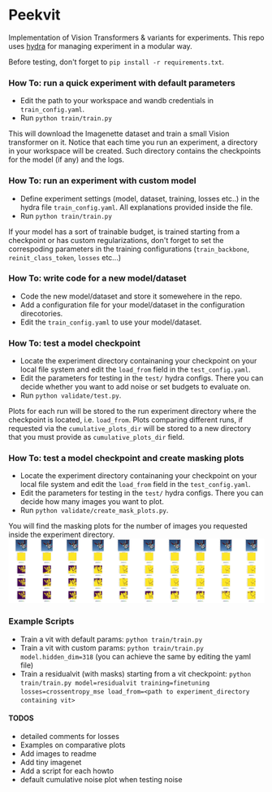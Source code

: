 # Peekvit
Implementation of Vision Transformers & variants for experiments.
This repo uses [hydra](https://hydra.cc/) for managing experiment in a modular way.

Before testing, don't forget to `pip install -r requirements.txt`.

### How To: run a quick experiment with default parameters
- Edit the path to your workspace and wandb credentials in `train_config.yaml`. 
- Run `python train/train.py` 

This will download the Imagenette dataset and train a small Vision transformer on it. Notice that each time you run an experiment, a directory in your workspace will be created. Such directory contains the checkpoints for the model (if any) and the logs. 

### How To: run an experiment with custom model
- Define experiment settings (model, dataset, training, losses etc..) in the hydra file `train_config.yaml`. All explanations provided inside the file.
- Run `python train/train.py` 

If your model has a sort of trainable budget, is trained starting from a checkpoint or has custom regularizations, don't forget to set the correspoding parameters in the training configurations (`train_backbone`, `reinit_class_token`, `losses` etc...) 


### How To: write code for a new model/dataset
- Code the new model/dataset and store it somewehere in the repo.
- Add a configuration file for your model/dataset in the configuration direcotories.
- Edit the `train_config.yaml` to use your model/dataset.

### How To: test a model checkpoint
- Locate the experiment directory containaning your checkpoint on your local file system and edit the `load_from` field in the `test_config.yaml`. 
- Edit the parameters for testing in the `test/` hydra configs. There you can decide whether you want to add noise or set budgets to evaluate on.
- Run  `python validate/test.py`. 

Plots for each run will be stored to the run experiment directory where the checkpoint is located, i.e. `load_from`. Plots comparing different runs, if requested via the  `cumulative_plots_dir` will be stored to a new directory that you must provide as `cumulative_plots_dir` field.

### How To: test a model checkpoint and create masking plots
- Locate the experiment directory containaning your checkpoint on your local file system and edit the `load_from` field in the `test_config.yaml`. 
- Edit the parameters for testing in the `test/` hydra configs. There you can decide how many images you want to plot.
- Run  `python validate/create_mask_plots.py`.


You will find the masking plots for the number of images you requested inside the experiment directory. 
![](images/example_plot.jpg)



### Example Scripts

- Train a vit with default params: `python train/train.py`
- Train a vit with custom params: `python train/train.py model.hidden_dim=318` (you can achieve the same by editing the yaml file)
- Train a residualvit (with masks) starting from a vit checkpoint: `python train/train.py model=residualvit training=finetuning losses=crossentropy_mse load_from=<path to experiment_directory containing vit>`




#### TODOS
- detailed comments for losses
- Examples on comparative plots
- Add images to readme
- Add tiny imagenet
- Add a script for each howto
- default cumulative noise plot when testing noise
